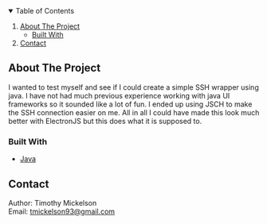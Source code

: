<!-- TABLE OF CONTENTS -->
<details open="open">
  <summary>Table of Contents</summary>
  <ol>
    <li>
      <a href="#about-the-project">About The Project</a>
      <ul>
        <li><a href="#built-with">Built With</a></li>
      </ul>
    </li>
    <li><a href="#contact">Contact</a></li>
  </ol>
</details>



<!-- ABOUT THE PROJECT -->
## About The Project

I wanted to test myself and see if I could create a simple SSH wrapper using java. I have not had much previous experience working
with java UI frameworks so it sounded like a lot of fun. I ended up using JSCH to make the SSH connection easier on me. All in all I could have
made this look much better with ElectronJS but this does what it is supposed to.


### Built With

* [Java](https://www.oracle.com/)


<!-- CONTACT -->
## Contact

Author: Timothy Mickelson <br/>
Email: tmickelson93@gmail.com
